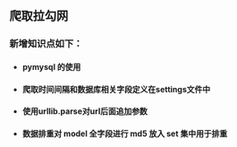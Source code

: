 ## 爬取拉勾网
### **新增知识点如下：**

* #### pymysql 的使用

* #### 爬取时间间隔和数据库相关字段定义在settings文件中

* #### 使用urllib.parse对url后面追加参数

* #### 数据排重对 model 全字段进行 md5 放入 set 集中用于排重
